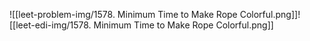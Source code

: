![[leet-problem-img/1578. Minimum Time to Make Rope Colorful.png]]![[leet-edi-img/1578. Minimum Time to Make Rope Colorful.png]]